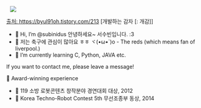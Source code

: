   </a> <a href="https://www.instagram.com/peasubinusone/">
<img
src="http://img.shields.io/badge/-Instagram-black?style=flat&logo=Instagram&link=https://www.instagram.com/peasubinusone/"
style="height : auto; margin-left : 10px; margin-right : 10px;"/>

출처: https://byul91oh.tistory.com/213 [개발하는 감자 [: 개감]]

- 👋 Hi, I’m @subinidus 안녕하세요~ 서수빈입니다. :3
- 👀 저는 축구에 관심이 많아요 ㅎㅎ ヾ(•ω•`)o - The reds (which means fan of liverpool.)
- 🌱 I’m currently learning C, Python, JAVA etc.

If you want to contact me, please leave a message!

👑 Award-winning experience

- 🤖 119 소방 로봇콘텐츠 창작분야 경연대회 대상, 2012
- 🔌 Korea Techno-Robot Contest 5th 무선조종부 동상, 2014
